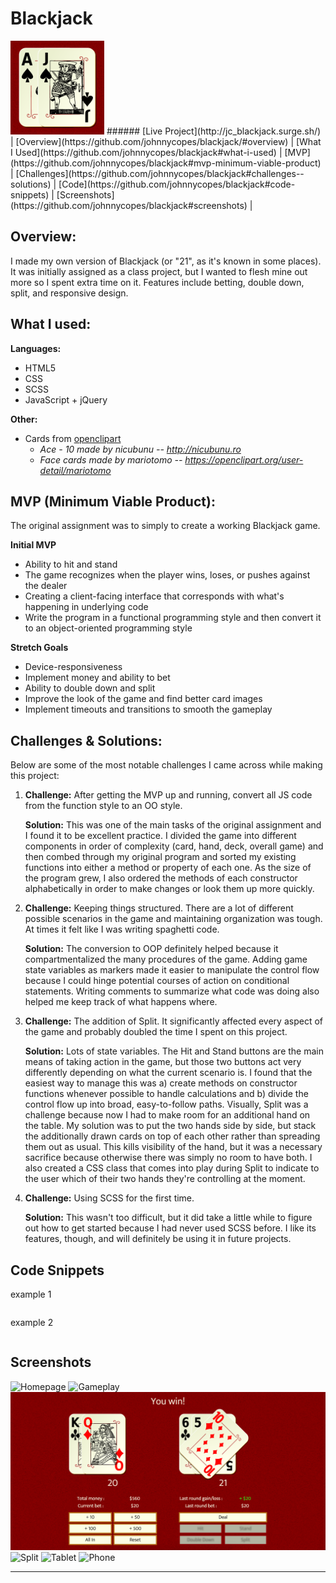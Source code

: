 # Blackjack
<img src="images/screenshots/blackjack.png" alt="Blackjack" width="150px"/>
######
[Live Project](http://jc_blackjack.surge.sh/)   |   [Overview](https://github.com/johnnycopes/blackjack/#overview)   |   [What I Used](https://github.com/johnnycopes/blackjack#what-i-used)   |   [MVP](https://github.com/johnnycopes/blackjack#mvp-minimum-viable-product)   |   [Challenges](https://github.com/johnnycopes/blackjack#challenges--solutions)   |   [Code](https://github.com/johnnycopes/blackjack#code-snippets)   | [Screenshots](https://github.com/johnnycopes/blackjack#screenshots)   |

## Overview:
I made my own version of Blackjack (or "21", as it's known in some places). It was initially assigned as a class project, but I wanted to flesh mine out more so I spent extra time on it. Features include betting, double down, split, and responsive design.

## What I used:
**Languages:**  
* HTML5
* CSS
* SCSS
* JavaScript + jQuery

**Other:**  
* Cards from [openclipart](https://openclipart.org/)
  * *Ace - 10 made by nicubunu -- http://nicubunu.ro*
  * *Face cards made by mariotomo -- https://openclipart.org/user-detail/mariotomo*


## MVP (Minimum Viable Product):
The original assignment was to simply to create a working Blackjack game.

**Initial MVP**
* Ability to hit and stand
* The game recognizes when the player wins, loses, or pushes against the dealer
* Creating a client-facing interface that corresponds with what's happening in underlying code
* Write the program in a functional programming style and then convert it to an object-oriented programming style

**Stretch Goals**
* Device-responsiveness
* Implement money and ability to bet
* Ability to double down and split
* Improve the look of the game and find better card images
* Implement timeouts and transitions to smooth the gameplay

## Challenges & Solutions:
Below are some of the most notable challenges I came across while making this project:

1.  **Challenge:** After getting the MVP up and running, convert all JS code from the function style to an OO style.

    **Solution:** This was one of the main tasks of the original assignment and I found it to be excellent practice. I divided the game into different components in order of complexity (card, hand, deck, overall game) and then combed through my original program and sorted my existing functions into either a method or property of each one. As the size of the program grew, I also ordered the methods of each constructor alphabetically in order to make changes or look them up more quickly.

2.  **Challenge:** Keeping things structured. There are a lot of different possible scenarios in the game and maintaining organization was tough. At times it felt like I was writing spaghetti code.

    **Solution:** The conversion to OOP definitely helped because it compartmentalized the many procedures of the game. Adding game state variables as markers made it easier to manipulate the control flow because I could hinge potential courses of action on conditional statements. Writing comments to summarize what code was doing also helped me keep track of what happens where.

3.  **Challenge:** The addition of Split. It significantly affected every aspect of the game and probably doubled the time I spent on this project.

    **Solution:** Lots of state variables. The Hit and Stand buttons are the main means of taking action in the game, but those two buttons act very differently depending on what the current scenario is. I found that the easiest way to manage this was a) create methods on constructor functions whenever possible to handle calculations and b) divide the control flow up into broad, easy-to-follow paths. Visually, Split was a challenge because now I had to make room for an additional hand on the table. My solution was to put the two hands side by side, but stack the additionally drawn cards on top of each other rather than spreading them out as usual. This kills visibility of the hand, but it was a necessary sacrifice because otherwise there was simply no room to have both. I also created a CSS class that comes into play during Split to indicate to the user which of their two hands they're controlling at the moment.

4. **Challenge:** Using SCSS for the first time.

    **Solution:** This wasn't too difficult, but it did take a little while to figure out how to get started because I had never used SCSS before. I like its features, though, and will definitely be using it in future projects.


## Code Snippets

example 1
```SCSS
```

example 2
``` jQuery
```

## Screenshots
![Homepage]()
![Gameplay]()
![Double down](images/screenshots/double-down.png)
![Split]()
![Tablet]()
![Phone]()

********
